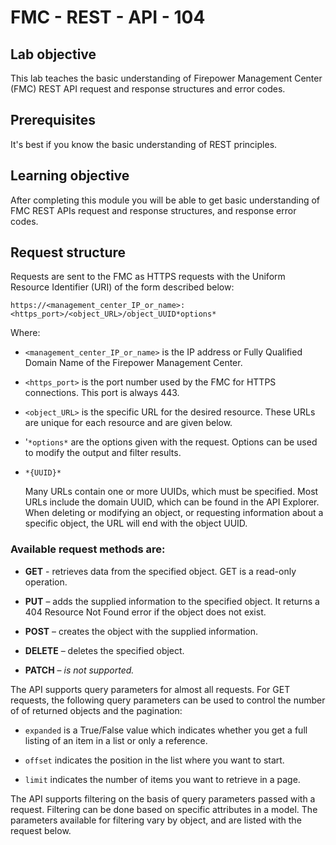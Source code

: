 # FMC - REST - API - 104

## Lab objective

This lab teaches the basic understanding of Firepower Management Center (FMC) REST API request and response structures and error codes.


## Prerequisites
It's best if you know the basic understanding of REST principles.


## Learning objective
After completing this module you will be able to get basic understanding of FMC REST APIs request and response structures, and response error codes.

## Request structure
Requests are sent to the FMC as HTTPS requests with the Uniform Resource Identifier (URI) of the form described below:

`https://<management_center_IP_or_name>:<https_port>/<object_URL>/object_UUID*options*`

Where:

-   `<management_center_IP_or_name>` is the IP address or Fully Qualified Domain Name of the Firepower Management
      Center.

-   `<https_port>` is the port number used by the FMC for HTTPS connections. This port is always 443.

-   `<object_URL>` is the specific URL for the desired resource. These URLs are unique for each
      resource and are given below.

-   '`*options*` are the options given with the request. Options can be used to modify the output and filter results.

-   `*{UUID}*`

      Many URLs contain one or more UUIDs, which must be specified. Most URLs include the domain UUID, which can be found in the API Explorer. When deleting or modifying an object, or requesting information about a specific object, the URL will end with the object UUID.

### Available request methods are:

-   **GET** - retrieves data from the specified object. GET is a read-only operation.

-   **PUT** – adds the supplied information to the specified object. It returns a 404 Resource Not Found error if the object does not exist.

-  **POST** – creates the object with the supplied information.

-  **DELETE** – deletes the specified object.

-  **PATCH** – *is not supported.*

The API supports query parameters for almost all requests. For GET requests, the following query parameters can be used to control the number of of returned objects and the pagination:

-   `expanded` is a True/False value which indicates whether you get a full listing of an item in a list or only a reference.

-   `offset` indicates the position in the list where you want to start.

-   `limit` indicates the number of items you want to retrieve in a page.

The API supports filtering on the basis of query parameters passed with a request. Filtering can be done based on specific attributes in a model. The parameters available for filtering vary by object, and are listed with the request below.
